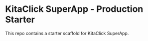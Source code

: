 # KitaClick SuperApp - Production Starter

This repo contains a starter scaffold for KitaClick SuperApp.
